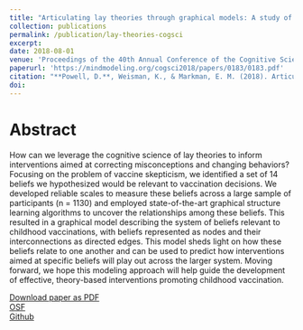 ```yaml
---
title: "Articulating lay theories through graphical models: A study of beliefs surrounding vaccination decisions"
collection: publications
permalink: /publication/lay-theories-cogsci
excerpt:
date: 2018-08-01
venue: 'Proceedings of the 40th Annual Conference of the Cognitive Science Society'
paperurl: 'https://mindmodeling.org/cogsci2018/papers/0183/0183.pdf'
citation: "**Powell, D.**, Weisman, K., & Markman, E. M. (2018). Articulating lay theories through graphical models: A study of beliefs surrounding vaccination decisions. *Proceedings of the 40th Annual Conference of the Cognitive Science Society.*"
doi: 
---
```


# Abstract

How can we leverage the cognitive science of lay theories to inform interventions aimed at correcting misconceptions and changing behaviors? Focusing on the problem of vaccine skepticism, we identified a set of 14 beliefs we hypothesized would be relevant to vaccination decisions. We developed reliable scales to measure these beliefs across a large sample of participants (n = 1130) and employed state-of-the-art graphical structure learning algorithms to uncover the relationships among these beliefs. This resulted in a graphical model describing the system of beliefs relevant to childhood vaccinations, with beliefs represented as nodes and their interconnections as directed edges. This model sheds light on how these beliefs relate to one another and can be used to predict how interventions aimed at specific beliefs will play out across the larger system. Moving forward, we hope this modeling approach will help guide the development of effective, theory-based interventions promoting childhood vaccination.

[Download paper as PDF](https://mindmodeling.org/cogsci2018/papers/0183/0183.pdf)  
[OSF](https://osf.io/dc5j8/)  
[Github](https://github.com/derekpowell/vaccbeliefs-cogsci2018)
